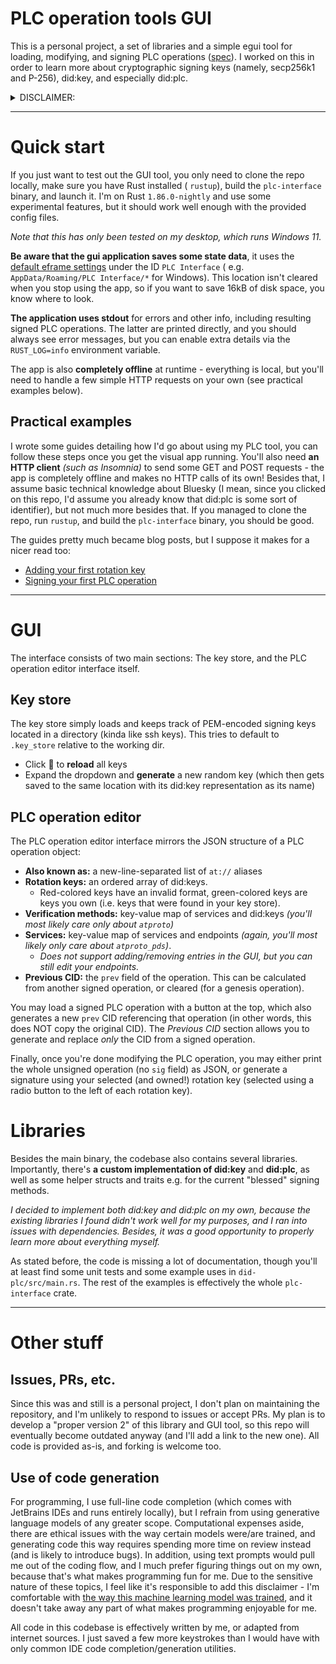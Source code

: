 # PLC operation tools GUI

This is a personal project, a set of libraries and a simple egui tool for loading, modifying, and signing PLC
operations ([spec](https://web.plc.directory/spec/v0.1/did-plc)). I worked on this in order to learn more about
cryptographic signing keys (namely, secp256k1 and P-256), did:key, and especially did:plc.

<details>
<summary>DISCLAIMER:</summary>
This code was not originally meant to be made public in this state. A lot of documentation is missing, some features might be implemented only partially or not at all... you get the point.

All code is provided as-is, and I make no guarantees about its stability or how it runs on your machine. I tried to make
things clean, but they're only as clean as you'd expect for a personal project intended to explore a whole new topic.
</details>

---

# Quick start

If you just want to test out the GUI tool, you only need to clone the repo locally, make sure you have Rust installed (
`rustup`), build the `plc-interface` binary, and launch it. I'm on Rust `1.86.0-nightly` and use some experimental
features, but it should work well enough with the provided config files.

_Note that this has only been tested on my desktop, which runs Windows 11._

**Be aware that the gui application saves some state data**, it uses
the [default eframe settings](https://docs.rs/eframe/latest/eframe/fn.storage_dir.html) under the ID `PLC Interface` (
e.g. `AppData/Roaming/PLC Interface/*` for Windows). This location isn't cleared when you stop using the app, so if you
want to save 16kB of disk space, you know where to look.

**The application uses stdout** for errors and other info, including resulting signed PLC operations. The latter are
printed directly, and you should always see error messages, but you can enable extra details via the `RUST_LOG=info`
environment variable.

The app is also **completely offline** at runtime - everything is local, but you'll need to handle a few simple HTTP
requests on your own (see practical examples below).

## Practical examples

I wrote some guides detailing how I'd go about using my PLC tool, you can follow these steps once you get the
visual app running. You'll also need **an HTTP client** _(such as Insomnia)_ to send some GET and POST requests - the
app is completely offline and makes no HTTP calls of its own! Besides that, I assume basic technical knowledge about
Bluesky (I mean, since you clicked on this repo, I'd assume you already know that did:plc is some sort of identifier),
but not much more besides that. If you managed to clone the repo, run `rustup`, and build the `plc-interface` binary,
you should be good.

The guides pretty much became blog posts, but I suppose it makes for a nicer read too:

- [Adding your first rotation key](./guides/add_rot_key.md)
- [Signing your first PLC operation](./guides/self_signing.md)

---

# GUI

The interface consists of two main sections: The key store, and the PLC operation editor interface itself.

## Key store

The key store simply loads and keeps track of PEM-encoded signing keys located in a directory (kinda like ssh keys).
This tries to default to `.key_store` relative to the working dir.

- Click 🔁 to **reload** all keys
- Expand the dropdown and **generate** a new random key (which then gets saved to the same location with its did:key
  representation as its name)

## PLC operation editor

The PLC operation editor interface mirrors the JSON structure of a PLC operation object:

- **Also known as:** a new-line-separated list of `at://` aliases
- **Rotation keys:** an ordered array of did:keys.
    - Red-colored keys have an invalid format, green-colored keys are keys you own (i.e. keys that were found in your
      key store).
- **Verification methods:** key-value map of services and did:keys _(you'll most likely care only about `atproto`)_
- **Services:** key-value map of services and endpoints _(again, you'll most likely only care about `atproto_pds`)_.
    - _Does not support adding/removing entries in the GUI, but you can still edit your endpoints._
- **Previous CID:** the `prev` field of the operation. This can be calculated from another signed operation, or
  cleared (for a genesis operation).

You may load a signed PLC operation with a button at the top, which also generates a new `prev` CID referencing that
operation (in other words, this does NOT copy the original CID). The *Previous CID* section allows you to generate and
replace _only_ the CID from a signed operation.

Finally, once you're done modifying the PLC operation, you may either print the whole unsigned operation (no `sig`
field) as JSON, or generate a signature using your selected (and owned!) rotation key (selected using a radio button to
the left of each rotation key).

# Libraries

Besides the main binary, the codebase also contains several libraries. Importantly, there's **a custom implementation of
did:key** and **did:plc**, as well as some helper structs and traits e.g. for the current "blessed" signing methods.

_I decided to implement both did:key and did:plc on my own, because the existing libraries I found didn't work well for
my purposes, and I ran into issues with dependencies. Besides, it was a good opportunity to properly learn more about
everything myself._

As stated before, the code is missing a lot of documentation, though you'll at least find some unit tests and some
example uses in `did-plc/src/main.rs`. The rest of the examples is effectively the whole `plc-interface` crate.

---

# Other stuff

## Issues, PRs, etc.

Since this was and still is a personal project, I don't plan on maintaining the repository, and I'm unlikely to respond
to issues or accept PRs. My plan is to develop a "proper version 2" of this library and GUI tool, so this repo will
eventually become outdated anyway (and I'll add a link to the new one). All code is provided as-is, and forking is
welcome too.

## Use of code generation

For programming, I use full-line code completion (which comes with JetBrains IDEs and runs entirely locally), but I
refrain from using generative language models of any greater scope. Computational expenses aside, there are ethical
issues with the way certain models were/are trained, and generating code this way requires spending more time on review
instead (and is likely to introduce bugs). In addition, using text prompts would pull me out of the coding flow, and I
much prefer figuring things out on my own, because that's what makes programming fun for me. Due to the sensitive nature
of these topics, I feel like it's responsible to add this disclaimer - I'm comfortable
with [the way this machine learning model was trained](https://blog.jetbrains.com/blog/2024/04/04/full-line-code-completion-in-jetbrains-ides-all-you-need-to-know/#under-the-hood),
and it doesn't take away any part of what makes programming enjoyable for me.

All code in this codebase is effectively written by me, or adapted from internet sources. I just saved a few more
keystrokes than I would have with only common IDE code completion/generation utilities.
